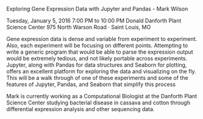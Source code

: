 Exploring Gene Expression Data with Jupyter and Pandas - Mark Wilson

Tuesday, January 5, 2016
7:00 PM to 10:00 PM
Donald Danforth Plant Science Center
975 North Warson Road · Saint Louis, MO

Gene expression data is dense and variable from experiment to experiment. Also, each experiment will be focusing on different points. Attempting to write a generic program that would be able to parse the expression output would be extremely tedious, and not likely portable across experiments. Jupyter, along with Pandas for data structures and Seaborn for plotting, offers an excellent platform for exploring the data and visualizing on the fly. This will be a walk through of one of these experiments and some of the features of Jupyter, Pandas, and Seaborn that simplify this process

Mark is currently working as a Computational Biologist at the Danforth Plant Science Center studying bacterial disease in cassava and cotton through differential expression analysis and other sequencing data.
